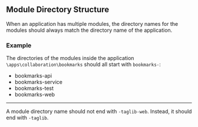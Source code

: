 ## Module Directory Structure

When an application has multiple modules, the directory names for the modules
should always match the directory name of the application.

### Example

The directories of the modules inside the application
`\apps\collaboration\bookmarks` should all start with `bookmarks-`:

* bookmarks-api
* bookmarks-service
* bookmarks-test
* bookmarks-web

---

A module directory name should not end with `-taglib-web`. Instead, it should
end with `-taglib`.